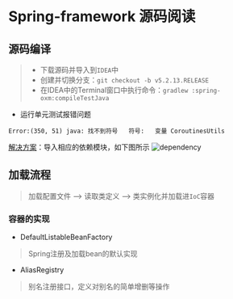 # Spring-framework 源码阅读
## 源码编译
> - 下载源码并导入到`IDEA`中
> - 创建并切换分支：`git checkout -b v5.2.13.RELEASE` 
> - 在IDEA中的Terminal窗口中执行命令：`gradlew :spring-oxm:compileTestJava`
- 运行单元测试报错问题
```text
Error:(350, 51) java: 找不到符号   符号:   变量 CoroutinesUtils
```
<a href="https://www.cnblogs.com/bruceChan0018/p/14214856.html">解决方案</a>：导入相应的依赖模块，如下图所示
![dependency](https://s3.bmp.ovh/imgs/2021/09/c95b9d18b9504ff7.jpg)
## 加载流程
> 加载配置文件 —> 读取类定义 —> 类实例化并加载进`IoC`容器  
### 容器的实现
- DefaultListableBeanFactory
> Spring注册及加载bean的默认实现
- AliasRegistry
> 别名注册接口，定义对别名的简单增删等操作